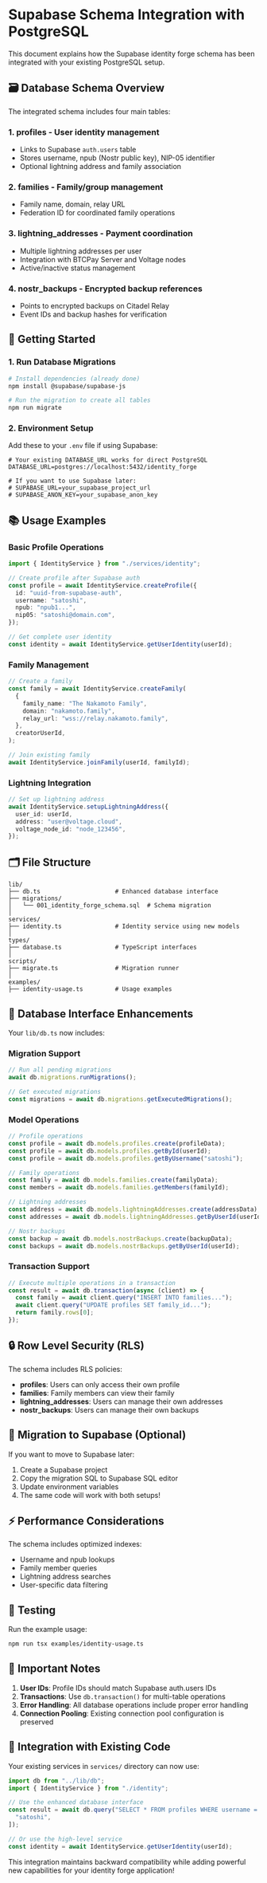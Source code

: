 # Supabase Schema Integration with PostgreSQL

This document explains how the Supabase identity forge schema has been integrated with your existing PostgreSQL setup.

## 🗃️ Database Schema Overview

The integrated schema includes four main tables:

### 1. **profiles** - User identity management

- Links to Supabase `auth.users` table
- Stores username, npub (Nostr public key), NIP-05 identifier
- Optional lightning address and family association

### 2. **families** - Family/group management

- Family name, domain, relay URL
- Federation ID for coordinated family operations

### 3. **lightning_addresses** - Payment coordination

- Multiple lightning addresses per user
- Integration with BTCPay Server and Voltage nodes
- Active/inactive status management

### 4. **nostr_backups** - Encrypted backup references

- Points to encrypted backups on Citadel Relay
- Event IDs and backup hashes for verification

## 🚀 Getting Started

### 1. Run Database Migrations

```bash
# Install dependencies (already done)
npm install @supabase/supabase-js

# Run the migration to create all tables
npm run migrate
```

### 2. Environment Setup

Add these to your `.env` file if using Supabase:

```env
# Your existing DATABASE_URL works for direct PostgreSQL
DATABASE_URL=postgres://localhost:5432/identity_forge

# If you want to use Supabase later:
# SUPABASE_URL=your_supabase_project_url
# SUPABASE_ANON_KEY=your_supabase_anon_key
```

## 📚 Usage Examples

### Basic Profile Operations

```typescript
import { IdentityService } from "./services/identity";

// Create profile after Supabase auth
const profile = await IdentityService.createProfile({
  id: "uuid-from-supabase-auth",
  username: "satoshi",
  npub: "npub1...",
  nip05: "satoshi@domain.com",
});

// Get complete user identity
const identity = await IdentityService.getUserIdentity(userId);
```

### Family Management

```typescript
// Create a family
const family = await IdentityService.createFamily(
  {
    family_name: "The Nakamoto Family",
    domain: "nakamoto.family",
    relay_url: "wss://relay.nakamoto.family",
  },
  creatorUserId,
);

// Join existing family
await IdentityService.joinFamily(userId, familyId);
```

### Lightning Integration

```typescript
// Set up lightning address
await IdentityService.setupLightningAddress({
  user_id: userId,
  address: "user@voltage.cloud",
  voltage_node_id: "node_123456",
});
```

## 🗂️ File Structure

```
lib/
├── db.ts                     # Enhanced database interface
├── migrations/
│   └── 001_identity_forge_schema.sql  # Schema migration
│
services/
├── identity.ts               # Identity service using new models
│
types/
├── database.ts               # TypeScript interfaces
│
scripts/
├── migrate.ts                # Migration runner
│
examples/
├── identity-usage.ts         # Usage examples
```

## 🔧 Database Interface Enhancements

Your `lib/db.ts` now includes:

### Migration Support

```typescript
// Run all pending migrations
await db.migrations.runMigrations();

// Get executed migrations
const migrations = await db.migrations.getExecutedMigrations();
```

### Model Operations

```typescript
// Profile operations
const profile = await db.models.profiles.create(profileData);
const profile = await db.models.profiles.getById(userId);
const profile = await db.models.profiles.getByUsername("satoshi");

// Family operations
const family = await db.models.families.create(familyData);
const members = await db.models.families.getMembers(familyId);

// Lightning addresses
const address = await db.models.lightningAddresses.create(addressData);
const addresses = await db.models.lightningAddresses.getByUserId(userId);

// Nostr backups
const backup = await db.models.nostrBackups.create(backupData);
const backups = await db.models.nostrBackups.getByUserId(userId);
```

### Transaction Support

```typescript
// Execute multiple operations in a transaction
const result = await db.transaction(async (client) => {
  const family = await client.query("INSERT INTO families...");
  await client.query("UPDATE profiles SET family_id...");
  return family.rows[0];
});
```

## 🔒 Row Level Security (RLS)

The schema includes RLS policies:

- **profiles**: Users can only access their own profile
- **families**: Family members can view their family
- **lightning_addresses**: Users can manage their own addresses
- **nostr_backups**: Users can manage their own backups

## 🔄 Migration to Supabase (Optional)

If you want to move to Supabase later:

1. Create a Supabase project
2. Copy the migration SQL to Supabase SQL editor
3. Update environment variables
4. The same code will work with both setups!

## ⚡ Performance Considerations

The schema includes optimized indexes:

- Username and npub lookups
- Family member queries
- Lightning address searches
- User-specific data filtering

## 🧪 Testing

Run the example usage:

```bash
npm run tsx examples/identity-usage.ts
```

## 🚨 Important Notes

1. **User IDs**: Profile IDs should match Supabase auth.users IDs
2. **Transactions**: Use `db.transaction()` for multi-table operations
3. **Error Handling**: All database operations include proper error handling
4. **Connection Pooling**: Existing connection pool configuration is preserved

## 🤝 Integration with Existing Code

Your existing services in `services/` directory can now use:

```typescript
import db from "../lib/db";
import { IdentityService } from "./identity";

// Use the enhanced database interface
const result = await db.query("SELECT * FROM profiles WHERE username = $1", [
  "satoshi",
]);

// Or use the high-level service
const identity = await IdentityService.getUserIdentity(userId);
```

This integration maintains backward compatibility while adding powerful new capabilities for your identity forge application!
